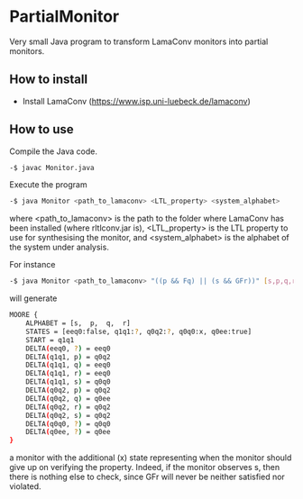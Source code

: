 # PartialMonitor

Very small Java program to transform LamaConv monitors into partial monitors.

## How to install

- Install LamaConv (https://www.isp.uni-luebeck.de/lamaconv)

## How to use

Compile the Java code.

```bash
-$ javac Monitor.java
```

Execute the program

```bash
-$ java Monitor <path_to_lamaconv> <LTL_property> <system_alphabet>
```

where <path_to_lamaconv> is the path to the folder where LamaConv has been installed (where rltlconv.jar is), <LTL_property> is the LTL property to use for synthesising the monitor, and <system_alphabet> is the alphabet of the system under analysis.

For instance

```bash
-$ java Monitor <path_to_lamaconv> "((p && Fq) || (s && GFr))" [s,p,q,r]
```

will generate

```bash
MOORE {
	ALPHABET = [s,  p,  q,  r]
	STATES = [eeq0:false, q1q1:?, q0q2:?, q0q0:x, q0ee:true]
	START = q1q1
	DELTA(eeq0, ?) = eeq0
	DELTA(q1q1, p) = q0q2
	DELTA(q1q1, q) = eeq0
	DELTA(q1q1, r) = eeq0
	DELTA(q1q1, s) = q0q0
	DELTA(q0q2, p) = q0q2
	DELTA(q0q2, q) = q0ee
	DELTA(q0q2, r) = q0q2
	DELTA(q0q2, s) = q0q2
	DELTA(q0q0, ?) = q0q0
	DELTA(q0ee, ?) = q0ee
}
```

a monitor with the additional (x) state representing when the monitor should give up on verifying the property. Indeed, if the monitor observes s, then there is nothing else to check, since GFr will never be neither satisfied nor violated.
